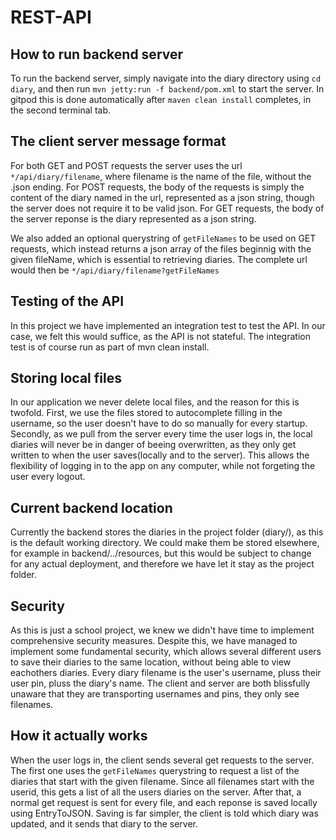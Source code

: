 # REST-API

## How to run backend server
To run the backend server, simply navigate into the diary directory using `cd diary`, and then run `mvn jetty:run -f backend/pom.xml` to start the server. In gitpod this is done automatically after `maven clean install` completes, in the second terminal tab.

## The client server message format
For both GET and POST requests the server uses the url `*/api/diary/filename`, where filename is the name of the file, without the .json ending. For POST requests, the body of the requests is simply the content of the diary named in the url, represented as a json string, though the server does not require it to be valid json. For GET requests, the body of the server reponse is the diary represented as a json string. 

We also added an optional querystring of `getFileNames` to be used on GET requests, which instead returns a json array of the files beginnig with the given fileName, which is essential to retrieving diaries. The complete url would then be `*/api/diary/filename?getFileNames`

## Testing of the API
In this project we have implemented an integration test to test the API. In our case, we felt this would suffice, as the API is not stateful. The integration test is of course run as part of mvn clean install.

## Storing local files
In our application we never delete local files, and the reason for this is twofold. First, we use the files stored to autocomplete filling in the username, so the user doesn't have to do so manually for every startup. Secondly, as we pull from the server every time the user logs in, the local diaries will never be in danger of beeing overwritten, as they only get written to when the user saves(locally and to the server). This allows the flexibility of logging in to the app on any computer, while not forgeting the user every logout.

## Current backend location
Currently the backend stores the diaries in the project folder (diary/), as this is the default working directory. We could make them be stored elsewhere, for example in backend/../resources, but this would be subject to change for any actual deployment, and therefore we have let it stay as the project folder.

## Security
As this is just a school project, we knew we didn't have time to implement comprehensive security measures. Despite this, we have managed to implement some fundamental security, which allows several different users to save their diaries to the same location, without being able to view eachothers diaries. Every diary filename is the user's username, pluss their user pin, pluss the diary's name. The client and server are both blissfully unaware that they are transporting usernames and pins, they only see filenames. 

## How it actually works
When the user logs in, the client sends several get requests to the server. The first one uses the `getFileNames` querystring to request a list of the diaries that start with the given filename. Since all filenames start with the userid, this gets a list of all the users diaries on the server. After that, a normal get request is sent for every file, and each reponse is saved locally using EntryToJSON. Saving is far simpler, the client is told which diary was updated, and it sends that diary to the server. 